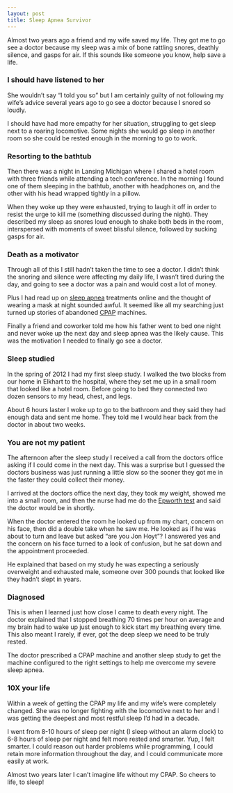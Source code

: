 ```yaml
---
layout: post
title: Sleep Apnea Survivor
---
```


Almost two years ago a friend and my wife saved my life. They got me to
go see a doctor because my sleep was a mix of bone rattling snores,
deathly silence, and gasps for air. If this sounds like someone you
know, help save a life.

### I should have listened to her

She wouldn’t say “I told you so” but I am certainly guilty of not
following my wife’s advice several years ago to go see a doctor because
I snored so loudly.

I should have had more empathy for her situation, struggling to get
sleep next to a roaring locomotive. Some nights she would go sleep in
another room so she could be rested enough in the morning to go to work.

### Resorting to the bathtub

Then there was a night in Lansing Michigan where I shared a hotel room
with three friends while attending a tech conference. In the morning I
found one of them sleeping in the bathtub, another with headphones on,
and the other with his head wrapped tightly in a pillow.

When they woke up they were exhausted, trying to laugh it off in order
to resist the urge to kill me (something discussed during the night).
They described my sleep as snores loud enough to shake both beds in the
room, interspersed with moments of sweet blissful silence, followed by
sucking gasps for air.

### Death as a motivator

Through all of this I still hadn’t taken the time to see a doctor. I
didn’t think the snoring and silence were affecting my daily life, I
wasn’t tired during the day, and going to see a doctor was a pain and
would cost a lot of money.

Plus I had read up on [sleep
apnea](http://en.wikipedia.org/wiki/Sleep_apnea) treatments online and
the thought of wearing a mask at night sounded awful. It seemed like all
my searching just turned up stories of abandoned [<span
class="caps">CPAP</span>](http://en.wikipedia.org/wiki/Continuous_positive_airway_pressure)
machines.

Finally a friend and coworker told me how his father went to bed one
night and never woke up the next day and sleep apnea was the likely
cause. This was the motivation I needed to finally go see a doctor.

### Sleep studied

In the spring of 2012 I had my first sleep study. I walked the two
blocks from our home in Elkhart to the hospital, where they set me up in
a small room that looked like a hotel room. Before going to bed they
connected two dozen sensors to my head, chest, and legs.

About 6 hours laster I woke up to go to the bathroom and they said they
had enough data and sent me home. They told me I would hear back from
the doctor in about two weeks.

### You are not my patient

The afternoon after the sleep study I received a call from the doctors
office asking if I could come in the next day. This was a surprise but I
guessed the doctors business was just running a little slow so the
sooner they got me in the faster they could collect their money.

I arrived at the doctors office the next day, they took my weight,
showed me into a small room, and then the nurse had me do the [Epworth
test](http://umm.edu/programs/sleep/health/quizzes/sleepiness) and said
the doctor would be in shortly.

When the doctor entered the room he looked up from my chart, concern on
his face, then did a double take when he saw me. He looked as if he was
about to turn and leave but asked “are you Jon Hoyt”? I answered yes and
the concern on his face turned to a look of confusion, but he sat down
and the appointment proceeded.

He explained that based on my study he was expecting a seriously
overweight and exhausted male, someone over 300 pounds that looked like
they hadn’t slept in years.

### Diagnosed

This is when I learned just how close I came to death every night. The
doctor explained that I stopped breathing 70 times per hour on average
and my brain had to wake up just enough to kick start my breathing every
time. This also meant I rarely, if ever, got the deep sleep we need to
be truly rested.

The doctor prescribed a <span class="caps">CPAP</span> machine and
another sleep study to get the machine configured to the right settings
to help me overcome my severe sleep apnea.

### 10X your life

Within a week of getting the <span class="caps">CPAP</span> my life and
my wife’s were completely changed. She was no longer fighting with the
locomotive next to her and I was getting the deepest and most restful
sleep I’d had in a decade.

I went from 8-10 hours of sleep per night (I sleep without an alarm
clock) to 6-8 hours of sleep per night and felt more rested and smarter.
Yup, I felt smarter. I could reason out harder problems while
programming, I could retain more information throughout the day, and I
could communicate more easily at work.

Almost two years later I can’t imagine life without my <span
class="caps">CPAP</span>. So cheers to life, to sleep!
